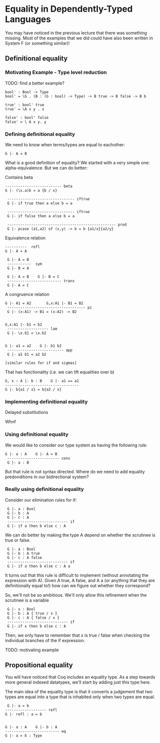 # Equality in Dependently-Typed Languages

You may have noticed in the previous lecture that there was something
missing. Most of the examples that we did could have also been written in
System F (or something similar)!

## Definitional equality

### Motivating Example - Type level reduction

TODO: find a better example?

    bool' : Bool -> Type
    bool' = \b . (B : (b : bool) -> Type) -> B true -> B false -> B b

    true' : bool' true
    true' = \A x y . x

    false' : bool' false
    false' = \ A x y. y

### Defining definitional equality

We need to know when terms/types are equal to eachother:

    G |- A = B

What is a good definition of equality?  We started with a very simple one:
alpha-equivalence. But we can do better:

Contains beta

    -------------------------- beta
    G |- (\x.a)b = a {b / x}
	 
	 ------------------------------- iftrue
	 G |- if true then a else b = a

	 ------------------------------- iftrue
	 G |- if false then a else b = a

	 -------------------------------------------------- prod
	 G |- pcase (a1,a2) of (x,y) -> b = b {a1/x}{a2/y}


Equivalence relation

    ----------  refl
    G |- A = A
	 
	 G |- A = B
	 -----------  sym
	 G |- B = A
	 
	 G |- A = B    G |- B = C
	 ------------------------- trans
	 G |- A = C

A congruence relation

    G |- A1 = A2       G,x:A1 |- B1 = B2
	 ------------------------------------ pi
	 G |- (x:A1) -> B1 = (x:A2) -> B2


    G,x:A1 |- b1 = b2
	 ------------------- lam
	 G |- \x.b1 = \x.b2


    G |- a1 = a2    G |- b1 b2 
	 -------------------------- app
	 G |- a1 b1 = a2 b2

    [similar rules for if and sigmas]

That has functionality (i.e. we can lift equalities over b)

    G, x : A |- b : B    G |- a1 == a2     
    ----------------------------------
    G |- b{a1 / x} = b{a2 / x}

### Implementing definitional equality

Delayed substitutions 

Whnf

### Using definitional equality

We would like to consider our type system as having the following rule:

    G |- a : A    G |- A = B
	 ------------------------ conv
	 G |- a : B

But that rule is not syntax directed. Where do we need to add equality predonditions in our bidirectional system?

### Really using definitional equality

Consider our elimination rules for if:

	 G |- a : Bool 
	 G |- b : A
	 G |- c : A
	 ---------------------------- if
	 G |- if a then b else c : A
	 
We can do better by making the type A depend on whether the scrutinee is true
or false.

	 G |- a : Bool 
	 G |- b : A true   
	 G |- c : A false
	 ---------------------------- if
	 G |- if a then b else c : A a
	 
It turns out that this rule is difficult to implement (without annotating the
expression with A). Given A true, A false, and A a (or anything that they are
definitionally equal to!) how can we figure out whether they correspond?

So, we'll not be so ambitious. We'll only allow this refinement when 
the scrutinee is a variable

	 G |- x : Bool 
	 G |- b : A { true / x }
	 G |- c : A { false / x }
	 ---------------------------- if
	 G |- if x then b else c : A 

Then, we only have to remember that x is true / false when checking 
the individual branches of the if expression.

TODO: motivating example

## Propositional equality

You will have noticed that Coq includes an equality type. As a step towards
more general indexed datatypes, we'll start by adding just this type here.

The main idea of the equality type is that it converts a judgement that two
types are equal into a type that is inhabited only when two types are equal.

     G |- a = b
    ------------------- refl
    G |- refl : a = b
	 

    G |- a : A    G |- b : A
    ------------------------- eq
    G |- a = b : Type
